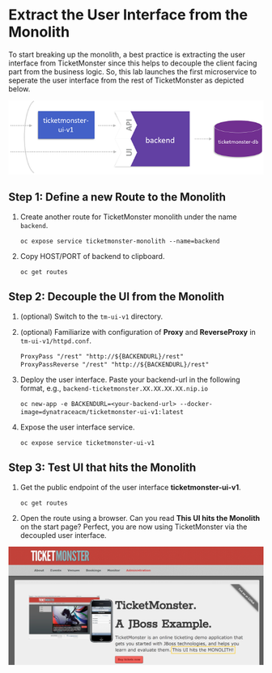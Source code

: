 # Extract the User Interface from the Monolith

To start breaking up the monolith, a best practice is extracting the user interface from TicketMonster since this helps to decouple the client facing part from the business logic. So, this lab launches the first microservice to seperate the user interface from the rest of TicketMonster as depicted below.

![tm-ui-v1](../assets/extract_ui.png)

## Step 1: Define a new Route to the Monolith

1. Create another route for TicketMonster monolith under the name `backend`.
    ```
    oc expose service ticketmonster-monolith --name=backend
    ``` 

1. Copy HOST/PORT of backend to clipboard.
    ```
    oc get routes 
    ```

## Step 2: Decouple the UI from the Monolith

1. (optional) Switch to the `tm-ui-v1` directory.

1. (optional) Familiarize with configuration of **Proxy** and **ReverseProxy** in `tm-ui-v1/httpd.conf`.
    ```
    ProxyPass "/rest" "http://${BACKENDURL}/rest"
    ProxyPassReverse "/rest" "http://${BACKENDURL}/rest"
    ```
    
1. Deploy the user interface. Paste your backend-url in the following format, e.g., `backend-ticketmonster.XX.XX.XX.XX.nip.io`
    ```
    oc new-app -e BACKENDURL=<your-backend-url> --docker-image=dynatraceacm/ticketmonster-ui-v1:latest
    ```

1. Expose the user interface service.
    ```
    oc expose service ticketmonster-ui-v1
    ```

## Step 3: Test UI that hits the Monolith

1. Get the public endpoint of the user interface **ticketmonster-ui-v1**.
    ```
    oc get routes
    ```

1. Open the route using a browser. Can you read **This UI hits the Monolith** on the start page? Perfect, you are now using TicketMonster via the decoupled user interface.

![ticketmonster](../assets/ticketmonster-ui.png)
